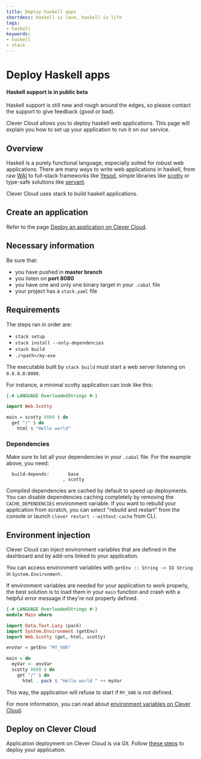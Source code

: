 ```yaml
---
title: Deploy haskell apps
shortdesc: Haskell is love, haskell is life
tags:
- haskell
keywords:
- haskell
- stack
---
```


# Deploy Haskell apps

<div class="panel panel-warning">
  <div class="panel-heading">
     <h4>Haskell support is in public beta</h4>
  </div>
  <div class="panel-body">
    Haskell support is still new and rough around the edges, so please contact
the support to give feedback (good or bad).
  </div>
</div>

Clever Cloud allows you to deploy haskell web applications. This page will explain
you how to set up your application to run it on our service.

## Overview

Haskell is a purely functional language, especially suited for robust web
applications. There are many ways to write web applications in haskell, from
raw [WAI](https://hackage.haskell.org/package/wai) to full-stack frameworks
like [Yesod](http://www.yesodweb.com/), simple libraries like
[scotty](https://hackage.haskell.org/package/scotty) or
type-safe solutions like [servant](https://haskell-servant.github.io/).

Clever Cloud uses stack to build haskell applications.

## Create an application

Refer to the page [Deploy an application on Clever Cloud](/doc/clever-cloud-overview/add-application/).

## Necessary information


Be sure that:

* you have pushed in <b>master branch</b>
* you listen on <b>port 8080</b>
* you have one and only one binary target in your `.cabal` file
* your project has a `stack.yaml` file

## Requirements

The steps ran in order are:

 - `stack setup`
 - `stack install --only-dependencies`
 - `stack build`
 - `./<path>/my-exe`

The executable built by `stack build` must start a web server listening on
`0.0.0.0:8080`.

For instance, a minimal scotty application can look like this:

```haskell
{-# LANGUAGE OverloadedStrings #-}

import Web.Scotty

main = scotty 8080 $ do
  get "/" $ do
    html $ "Hello world"
```

### Dependencies

Make sure to list all your dependencies in your `.cabal` file. For the example
above, you need:

```
  build-depends:       base
                     , scotty
```

Compiled dependencies are cached by default to speed up deployments. You can
disable dependencies caching completely by removing the `CACHE_DEPENDENCIES`
environment variable. If you want to rebuild your application from scratch,
you can select "rebuild and restart" from the console or launch `clever
restart --without-cache` from CLI.

## Environment injection

Clever Cloud can inject environment variables that are defined in the
dashboard and by add-ons linked to your application.

You can access environment variables with `getEnv :: String -> IO String` in
`System.Environment`.

If environment variables are needed for your application to work properly, the
best solution is to load them in your `main` function and crash with a helpful
error message if they're not properly defined.

```haskell
{-# LANGUAGE OverloadedStrings #-}
module Main where

import Data.Text.Lazy (pack)
import System.Environment (getEnv)
import Web.Scotty (get, html, scotty)

envVar = getEnv "MY_VAR"

main = do
  myVar <- envVar
  scotty 8080 $ do
    get "/" $ do
      html . pack $ "Hello world " ++ myVar
```

This way, the application will refuse to start if `MY_VAR` is not defined.

For more information, you can read about [environment variables on Clever
Cloud](/doc/admin-console/environment-variables/).

## Deploy on Clever Cloud

Application deployment on Clever Cloud is via Git. Follow [these
steps](/doc/clever-cloud-overview/add-application/) to deploy your
application.
